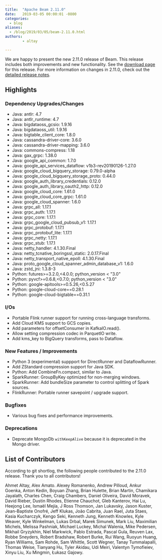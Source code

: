 ```yaml
---
title:  "Apache Beam 2.11.0"
date:   2019-03-05 00:00:01 -0800
categories:
  - blog
aliases:
  - /blog/2019/03/05/beam-2.11.0.html
authors:
        - altay

---
```

<!--
Licensed under the Apache License, Version 2.0 (the "License");
you may not use this file except in compliance with the License.
You may obtain a copy of the License at

http://www.apache.org/licenses/LICENSE-2.0

Unless required by applicable law or agreed to in writing, software
distributed under the License is distributed on an "AS IS" BASIS,
WITHOUT WARRANTIES OR CONDITIONS OF ANY KIND, either express or implied.
See the License for the specific language governing permissions and
limitations under the License.
-->

We are happy to present the new 2.11.0 release of Beam. This release includes both improvements and new functionality.
See the [download page](/get-started/downloads/#2110-2019-02-26) for this release.<!--more-->
For more information on changes in 2.11.0, check out the
[detailed release notes](https://issues.apache.org/jira/secure/ReleaseNote.jspa?projectId=12319527&version=12344775).

## Highlights

### Dependency Upgrades/Changes

* Java: antlr: 4.7
* Java: antlr_runtime: 4.7
* Java: bigdataoss_gcsio: 1.9.16
* Java: bigdataoss_util: 1.9.16
* Java: bigtable_client_core: 1.8.0
* Java: cassandra-driver-core: 3.6.0
* Java: cassandra-driver-mapping: 3.6.0
* Java: commons-compress: 1.18
* Java: gax_grpc: 1.38.0
* Java: google_api_common: 1.7.0
* Java: google_api_services_dataflow: v1b3-rev20190126-1.27.0
* Java: google_cloud_bigquery_storage: 0.79.0-alpha
* Java: google_cloud_bigquery_storage_proto: 0.44.0
* Java: google_auth_library_credentials: 0.12.0
* Java: google_auth_library_oauth2_http: 0.12.0
* Java: google_cloud_core: 1.61.0
* Java: google_cloud_core_grpc: 1.61.0
* Java: google_cloud_spanner: 1.6.0
* Java: grpc_all: 1.17.1
* Java: grpc_auth: 1.17.1
* Java: grpc_core: 1.17.1
* Java: grpc_google_cloud_pubsub_v1: 1.17.1
* Java: grpc_protobuf: 1.17.1
* Java: grpc_protobuf_lite: 1.17.1
* Java: grpc_netty: 1.17.1
* Java: grpc_stub: 1.17.1
* Java: netty_handler: 4.1.30.Final
* Java: netty_tcnative_boringssl_static: 2.0.17.Final
* Java: netty_transport_native_epoll: 4.1.30.Final
* Java: proto_google_cloud_spanner_admin_database_v1: 1.6.0
* Java: zstd_jni: 1.3.8-3
* Python: futures>=3.2.0,<4.0.0; python_version < "3.0"
* Python: pyvcf>=0.6.8,<0.7.0; python_version < "3.0"
* Python: google-apitools>=0.5.26,<0.5.27
* Python: google-cloud-core==0.28.1
* Python: google-cloud-bigtable==0.31.1

### I/Os

* Portable Flink runner support for running cross-language transforms.
* Add Cloud KMS support to GCS copies.
* Add parameters for offsetConsumer in KafkaIO.read().
* Allow setting compression codec in ParquetIO write.
* Add kms_key to BigQuery transforms, pass to Dataflow.

### New Features / Improvements

* Python 3 (experimental) suppport for DirectRunner and DataflowRunner.
* Add ZStandard compression support for Java SDK.
* Python: Add CombineFn.compact, similar to Java.
* SparkRunner: GroupByKey optimized for non-merging windows.
* SparkRunner: Add bundleSize parameter to control splitting of Spark sources.
* FlinkRunner: Portable runner savepoint / upgrade support.

### Bugfixes

* Various bug fixes and performance improvements.

### Deprecations

* Deprecate MongoDb `withKeepAlive` because it is deprecated in the Mongo driver.

## List of Contributors

According to git shortlog, the following people contributed
to the 2.11.0 release. Thank you to all contributors!

Ahmet Altay, Alex Amato. Alexey Romanenko, Andrew Pilloud, Ankur Goenka, Anton Kedin,
Boyuan Zhang, Brian Hulette, Brian Martin, Chamikara Jayalath, Charles Chen, Craig Chambers,
Daniel Oliveira, David Moravek, David Rieber, Dustin Rhodes, Etienne Chauchot, Gleb Kanterov,
Hai Lu, Heejong Lee, Ismaël Mejía, J Ross Thomson, Jan Lukavsky, Jason Kuster, Jean-Baptiste Onofré,
Jeff Klukas, João Cabrita, Juan Rael, Juta Staes, Kasia Kucharczyk, Kengo Seki, Kenneth Jung,
Kenneth Knowles, Kyle Weaver, Kyle Winkelman, Lukas Drbal, Marek Simunek, Mark Liu,
Maximilian Michels, Melissa Pashniak, Michael Luckey, Michal Walenia, Mike Pedersen,
Mikhail Gryzykhin, Niel Markwick, Pablo Estrada, Pascal Gula, Reuven Lax, Robbe Sneyders,
Robert Bradshaw, Robert Burke, Rui Wang, Ruoyun Huang, Ryan Williams, Sam Rohde, Sam Whittle,
Scott Wegner, Tanay Tummalapalli, Thomas Weise, Tianyang Hu, Tyler Akidau, Udi Meiri,
Valentyn Tymofieiev, Xinyu Liu, Xu Mingmin, Łukasz Gajowy.


